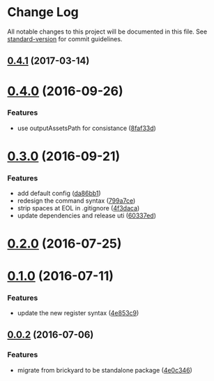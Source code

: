 # Change Log

All notable changes to this project will be documented in this file. See [standard-version](https://github.com/conventional-changelog/standard-version) for commit guidelines.

<a name="0.4.1"></a>
## [0.4.1](https://github.com/draykcirb/brickyard-command-run/compare/v0.4.0...v0.4.1) (2017-03-14)



<a name="0.4.0"></a>
# [0.4.0](https://github.com/draykcirb/brickyard-command-run/compare/v0.3.0...v0.4.0) (2016-09-26)


### Features

* use outputAssetsPath for consistance ([8faf33d](https://github.com/draykcirb/brickyard-command-run/commit/8faf33d))



<a name="0.3.0"></a>
# [0.3.0](https://github.com/draykcirb/brickyard-command-run/compare/v0.2.0...v0.3.0) (2016-09-21)


### Features

* add default config ([da86bb1](https://github.com/draykcirb/brickyard-command-run/commit/da86bb1))
* redesign the command syntax ([799a7ce](https://github.com/draykcirb/brickyard-command-run/commit/799a7ce))
* strip spaces at EOL in .gitignore ([4f3daca](https://github.com/draykcirb/brickyard-command-run/commit/4f3daca))
* update dependencies and release uti ([60337ed](https://github.com/draykcirb/brickyard-command-run/commit/60337ed))



<a name="0.2.0"></a>
# [0.2.0](https://github.com/draykcirb/brickyard-command-run/compare/v0.1.0...v0.2.0) (2016-07-25)



<a name="0.1.0"></a>
# [0.1.0](https://github.com/draykcirb/brickyard-command-run/compare/v0.0.2...v0.1.0) (2016-07-11)


### Features

* update the new register syntax ([4e853c9](https://github.com/draykcirb/brickyard-command-run/commit/4e853c9))



<a name="0.0.2"></a>
## [0.0.2](https://github.com/draykcirb/brickyard-command-run/compare/4e0c346...v0.0.2) (2016-07-06)


### Features

* migrate from brickyard to be standalone package ([4e0c346](https://github.com/draykcirb/brickyard-command-run/commit/4e0c346))

